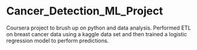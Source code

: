 # Cancer_Detection_ML_Project
Coursera project to brush up on python and data analysis. Performed ETL on breast cancer data using a kaggle data set and then trained a logistic regression model to perform predictions. 
